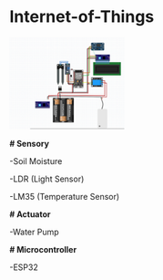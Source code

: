 # Internet-of-Things
<img src="https://github.com/WasiatD/Internet-of-Things/blob/main/Screenshot%202024-06-16%20142145.png" width="40%" />  

**# Sensory**

-Soil Moisture 

-LDR (Light Sensor)

-LM35 (Temperature Sensor)

**# Actuator**

-Water Pump

**# Microcontroller**

-ESP32
